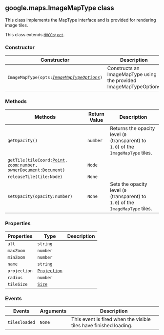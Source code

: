 <h2 id="ImageMapType">
google.maps.ImageMapType
class
</h2><p>This class implements the MapType interface and is provided for rendering image tiles.</p><p>This class extends
<code><a href="https://github.com/amenadiel/google-maps-documentation/blob/master/docs/google.maps.MVCObject.md">MVCObject</a></code>.
</p><h3 id="devsite_header_161">Constructor</h3><table summary="class ImageMapType - Constructor" width="100%">
<thead>
<tr><th>Constructor</th>
<th>Description</th>
</tr></thead>
<tbody>
<tr>
<td><code>ImageMapType(opts:<a href="https://github.com/amenadiel/google-maps-documentation/blob/master/docs/google.maps.ImageMapTypeOptions.md"><em>ImageMapTypeOptions</em></a>)</code></td>
<td>Constructs an ImageMapType using the provided ImageMapTypeOptions</td>
</tr>
</tbody>
</table><h3 id="devsite_header_162">Methods</h3><table summary="class ImageMapType - Methods" width="100%">
<thead>
<tr><th>Methods</th>
<th>Return Value</th>
<th>Description</th>
</tr></thead>
<tbody>
<tr>
<td><code>getOpacity()</code></td>
<td><code>number</code></td>
<td>Returns the opacity level (<code>0</code> (transparent) to <code>1.0</code>) of the <code>ImageMapType</code> tiles.</td>
</tr>
<tr>
<td><code>getTile(tileCoord:<a href="https://github.com/amenadiel/google-maps-documentation/blob/master/docs/google.maps.Point.md">Point</a>, zoom:number, ownerDocument:Document)</code></td>
<td><code>Node</code></td>
<td></td>
</tr>
<tr>
<td><code>releaseTile(tile:Node)</code></td>
<td><code>None</code></td>
<td></td>
</tr>
<tr>
<td><code>setOpacity(opacity:number)</code></td>
<td><code>None</code></td>
<td>Sets the opacity level (<code>0</code> (transparent) to <code>1.0</code>) of the <code>ImageMapType</code> tiles.</td>
</tr>
</tbody>
</table><h3 id="devsite_header_163">Properties</h3><table summary="class ImageMapType - Properties" width="100%">
<thead>
<tr><th>Properties</th>
<th>Type</th>
<th>Description</th>
</tr></thead>
<tbody>
<tr>
<td><code>alt</code></td>
<td><code>string</code></td>
<td></td>
</tr>
<tr>
<td><code>maxZoom</code></td>
<td><code>number</code></td>
<td></td>
</tr>
<tr>
<td><code>minZoom</code></td>
<td><code>number</code></td>
<td></td>
</tr>
<tr>
<td><code>name</code></td>
<td><code>string</code></td>
<td></td>
</tr>
<tr>
<td><code>projection</code></td>
<td><code><a href="https://github.com/amenadiel/google-maps-documentation/blob/master/docs/google.maps.Projection.md">Projection</a></code></td>
<td></td>
</tr>
<tr>
<td><code>radius</code></td>
<td><code>number</code></td>
<td></td>
</tr>
<tr>
<td><code>tileSize</code></td>
<td><code><a href="https://github.com/amenadiel/google-maps-documentation/blob/master/docs/google.maps.Size.md">Size</a></code></td>
<td></td>
</tr>
</tbody>
</table><h3 id="devsite_header_164">Events</h3><table summary="class ImageMapType - Events" width="100%">
<thead>
<tr><th>Events</th>
<th>Arguments</th>
<th>Description</th>
</tr></thead>
<tbody>
<tr>
<td><code>tilesloaded</code></td>
<td><code>None</code></td>
<td>This event is fired when the visible tiles have finished loading.</td>
</tr>
</tbody>
</table>